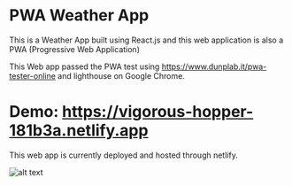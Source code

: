 # PWA Weather App

This is a Weather App built using React.js and this web application is also a PWA (Progressive Web Application)

This Web app passed the PWA test using https://www.dunplab.it/pwa-tester-online and lighthouse on Google Chrome.

# Demo: https://vigorous-hopper-181b3a.netlify.app

This web app is currently deployed and hosted through netlify.


![alt text](https://github.com/[vaamsii]/[pwaWeatherApp]/blob/[main]/IMG_6812.PNG?raw=true)
